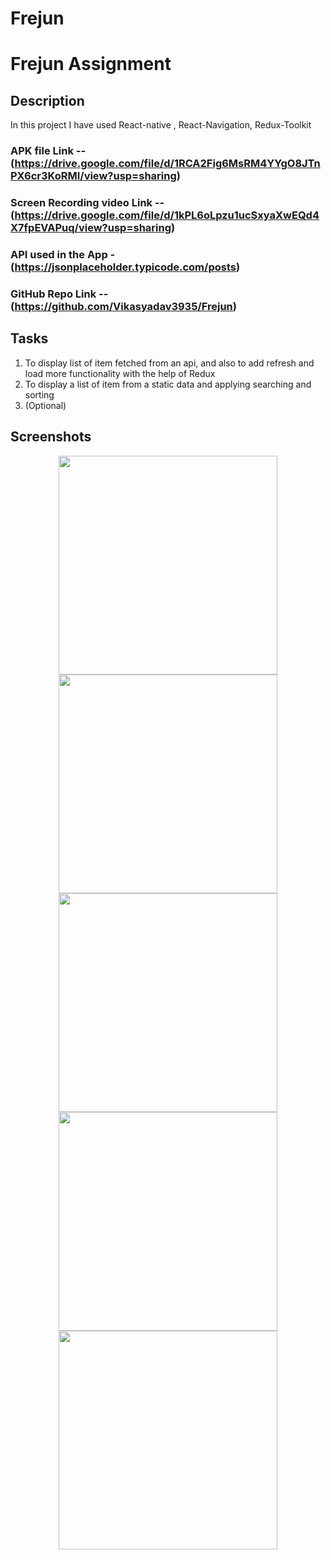 # Frejun

# Frejun Assignment

## Description

In this project I have used React-native , React-Navigation, Redux-Toolkit
### APK file Link --(https://drive.google.com/file/d/1RCA2Fig6MsRM4YYgO8JTnPX6cr3KoRMI/view?usp=sharing)
### Screen Recording video Link --(https://drive.google.com/file/d/1kPL6oLpzu1ucSxyaXwEQd4X7fpEVAPuq/view?usp=sharing)
### API used in the App -(https://jsonplaceholder.typicode.com/posts)
### GitHub Repo Link --(https://github.com/Vikasyadav3935/Frejun)

## Tasks

1. To display list of item fetched from an api, and also to add refresh and load more functionality with the help of Redux
2. To display a list of item from a static data and applying searching and sorting
3. (Optional)

## Screenshots

<p align="center" >
  <img src='https://user-images.githubusercontent.com/108892061/225217461-00ba6df5-40be-4aff-a2a7-6a3df7a0922e.png' width="350" >
    <img src="https://user-images.githubusercontent.com/108892061/225217564-b54f588d-246f-452f-99d8-444f77123b66.png" width="350" >
      <img src="https://user-images.githubusercontent.com/108892061/225217999-518e5a99-1a56-46ce-b5c2-740eb87caf89.png" width="350" >
        <img src="https://user-images.githubusercontent.com/108892061/225218089-e91bd634-1111-4cd8-a1d4-c0193bda61b9.png" width="350" >
          <img src="https://user-images.githubusercontent.com/108892061/225218184-f3d3f65f-35ae-44bd-bbbd-3007540af303.png" width="350" >
 
</p>
